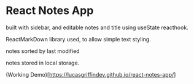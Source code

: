 # React Notes App

built with sidebar, and editable notes and title using useState reacthook.

ReactMarkDown library used, to allow simple text styling.

notes sorted by last modified

notes stored in local storage.

(Working Demo)[https://lucasgriffindev.github.io/react-notes-app/]
